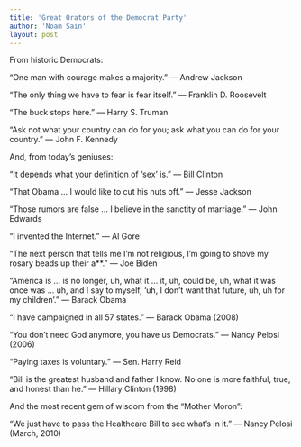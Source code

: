 ```yaml
---
title: 'Great Orators of the Democrat Party'
author: 'Noam Sain'
layout: post
---
```


From historic Democrats:

“One man with courage makes a majority.” — Andrew Jackson

“The only thing we have to fear is fear itself.” — Franklin D. Roosevelt

“The buck stops here.” — Harry S. Truman

“Ask not what your country can do for you; ask what you can do for your country.” — John F. Kennedy

And, from today’s geniuses:

“It depends what your definition of ‘sex’ is.” — Bill Clinton

“That Obama … I would like to cut his nuts off.” — Jesse Jackson

“Those rumors are false … I believe in the sanctity of marriage.” — John Edwards

“I invented the Internet.” — Al Gore

“The next person that tells me I’m not religious, I’m going to shove my rosary beads up their a\*\*.” — Joe Biden

“America is … is no longer, uh, what it … it, uh, could be, uh, what it was once was … uh, and I say to myself, ‘uh, I don’t want that future, uh, uh for my children’.” — Barack Obama

“I have campaigned in all 57 states.” — Barack Obama (2008)

“You don’t need God anymore, you have us Democrats.” — Nancy Pelosi (2006)

“Paying taxes is voluntary.” — Sen. Harry Reid

“Bill is the greatest husband and father I know. No one is more faithful, true, and honest than he.” — Hillary Clinton (1998)

And the most recent gem of wisdom from the “Mother Moron”:

“We just have to pass the Healthcare Bill to see what’s in it.” — Nancy Pelosi (March, 2010)
